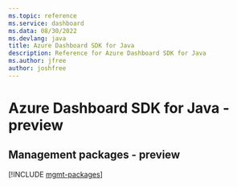 ```yaml
---
ms.topic: reference
ms.service: dashboard
ms.data: 08/30/2022
ms.devlang: java
title: Azure Dashboard SDK for Java
description: Reference for Azure Dashboard SDK for Java
ms.author: jfree
author: joshfree
---
```

# Azure Dashboard SDK for Java - preview

## Management packages - preview
[!INCLUDE [mgmt-packages](dashboard-mgmt-index.md)]